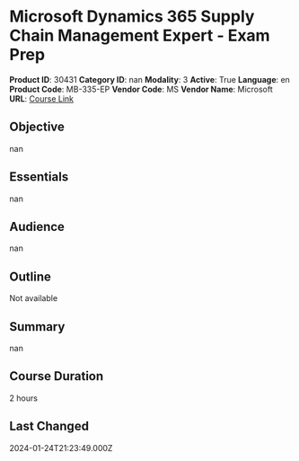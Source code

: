 # Microsoft Dynamics 365 Supply Chain Management Expert - Exam Prep

**Product ID**: 30431
**Category ID**: nan
**Modality**: 3
**Active**: True
**Language**: en
**Product Code**: MB-335-EP
**Vendor Code**: MS
**Vendor Name**: Microsoft
**URL**: [Course Link](https://www.fastlaneus.com/course/microsoft-mb-335-ep)

## Objective
nan

## Essentials
nan

## Audience
nan

## Outline
Not available

## Summary
nan

## Course Duration
2 hours

## Last Changed
2024-01-24T21:23:49.000Z
